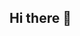 ## Hi there 👋

<!--
**periclescaires/periclescaires** is a ✨ _special_ ✨ repository because its `README.md` (this file) appears on your GitHub profile.
👋 Hey, I'm Péricles Caires | Student, Tech Enthusiast & Software Developer in Training 

I'm Péricles Caires, currently studying Systems Analysis and Development at IF Baiano. I'm driven by a passion for technology and its ability to create smart, scalable, and efficient solutions to everyday problems. I believe in the power of continuous learning and enjoy turning ideas into code that works.

#📌 About Me

🎓 Student of Systems Analysis and Development at IF Baiano
🔍 Interested in software engineering, system logic, and clean architecture
🛠️ Exploring areas like backend development, automation, and data handling
📚 Committed to constant learning and building projects that matter
🌐 Motivated by real-world challenges and how tech can solve them

